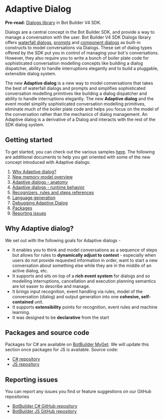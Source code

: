 # Adaptive Dialog

**Pre-read:** [Dialogs library][1] in Bot Builder V4 SDK.

Dialogs are a central concept in the Bot Builder SDK, and provide a way to manage a conversation with the user. Bot Builder V4 SDK Dialogs library offers [waterfall dialogs][3], [prompts][2] and [component dialogs][4] as built-in constructs to model conversations via Dialogs. These set of dialog types offered by the SDK put you in control of managing your bot's conversations. However, they also require you to write a bunch of boiler plate code for sophisticated conversation modelling concepts like building a dialog dispatcher, ability to handle interruptions elegantly and to build a pluggable, extensible dialog system.

The new **Adaptive dialog** is a new way to model conversations that takes the best of waterfall dialogs and prompts and simplifies sophisticated conversation modelling primitives like building a dialog dispatcher and ability to handle interruptions elegantly. The new **Adaptive dialog** and the event model simplify sophisticated conversation modelling primitives, eliminate much of the boiler plate code and helps you focus on the model of the conversation rather than the mechanics of dialog management. An Adaptive dialog is a derivative of a Dialog and interacts with the rest of the SDK dialog system.

## Getting started
To get started, you can check out the various samples [here][5]. The following are additional documents to help you get oriented with some of the new concept introduced with Adaptive dialogs:  
1. [Why Adaptive dialog?](#Why-Adaptive-Dialog)
2. [New memory model overview][6]
3. [Adaptive dialogs - anatomy][7]
4. [Adaptive dialogs - runtime behavior][8]
5. [Recognizers, rules and steps references][9]
6. [Language generation][17]
6. [Debugging Adaptive Dialog][10]
7. [Packages](#Packages-and-source-code)
8. [Reporting issues](#Reporting-issues)

## Why Adaptive dialog?
We set out with the following goals for Adaptive dialogs - 
* It enables you to think and model conversations as a sequence of steps but allows for rules to **dynamically adjust to context** - especially when users do not provide requested information in order, want to start a new conversation about something else while they are in the middle of an active dialog, etc. 
* It supports and sits on top of a **rich event system** for dialogs and so modelling interruptions, cancellation and execution planning semantics are lot easier to describe and manage.
* It brings input recognition, event handling via rules, model of the conversation (dialog) and output generation into one **cohesive, self-contained** unit. 
* It supports **extensibility** points for recognition, event rules and machine learning.
* It was designed to be **declarative** from the start

## Packages and source code
Packages for C# are available on [BotBuilder MyGet][14]. We will update this section once packages for JS is available.
Source code: 
- [C# repository][15]
- [JS repository][16]

## Reporting issues
You can report any issues you find or feature suggestions on our GitHub repositories
- [BotBuilder C# GitHub repository][12]
- [BotBuilder JS GitHub repository][13]

[1]:https://docs.microsoft.com/en-us/azure/bot-service/bot-builder-concept-dialog?view=azure-bot-service-4.0
[2]:https://docs.microsoft.com/en-us/azure/bot-service/bot-builder-concept-dialog?view=azure-bot-service-4.0#prompts
[3]:https://docs.microsoft.com/en-us/azure/bot-service/bot-builder-concept-dialog?view=azure-bot-service-4.0#waterfall-dialogs
[4]:https://docs.microsoft.com/en-us/azure/bot-service/bot-builder-concept-dialog?view=azure-bot-service-4.0#component-dialog
[5]:./csharp_dotnetcore
[6]:./docs/memory-model-overview.md
[7]:./docs/anatomy-and-runtime-behavior.md#anatomy-adaptive-dialog
[8]:./docs/anatomy-and-runtime-behavior.md#runtime-behavior-adaptive-dialog
[9]:./docs/recognizers-rules-steps-reference.md
[10]:./docs/debugger-extension.md
[12]:https://github.com/microsoft/botbuilder-dotnet/issues
[13]:https://github.com/microsoft/botbuilder-js/issues
[14]:https://botbuilder.myget.org/gallery
[15]:https://github.com/Microsoft/botbuilder-dotnet/tree/4.next
[16]:https://github.com/Microsoft/botbuilder-js/tree/4.next
[17]:./docs/language-generation.md
